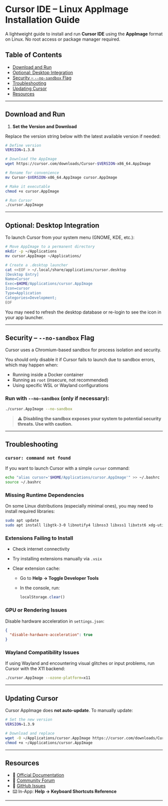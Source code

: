 # Cursor IDE – Linux AppImage Installation Guide

A lightweight guide to install and run **Cursor IDE** using the **AppImage** format on Linux. No root access or package manager required.

## Table of Contents
- [Download and Run](#download-and-run)
- [Optional: Desktop Integration](#optional-desktop-integration)
- [Security – `--no-sandbox` Flag](#security---no-sandbox-flag)
- [Troubleshooting](#troubleshooting)
- [Updating Cursor](#updating-cursor)
- [Resources](#resources)

---

## Download and Run

1. **Set the Version and Download**

Replace the version string below with the latest available version if needed:

```bash
# Define version
VERSION=1.3.8

# Download the AppImage
wget https://cursor.com/downloads/Cursor-$VERSION-x86_64.AppImage

# Rename for convenience
mv Cursor-$VERSION-x86_64.AppImage cursor.AppImage

# Make it executable
chmod +x cursor.AppImage

# Run Cursor
./cursor.AppImage
````

---

## Optional: Desktop Integration

To launch Cursor from your system menu (GNOME, KDE, etc.):

```bash
# Move AppImage to a permanent directory
mkdir -p ~/Applications
mv cursor.AppImage ~/Applications/

# Create a .desktop launcher
cat <<EOF > ~/.local/share/applications/cursor.desktop
[Desktop Entry]
Name=Cursor
Exec=$HOME/Applications/cursor.AppImage
Icon=cursor
Type=Application
Categories=Development;
EOF
```

You may need to refresh the desktop database or re-login to see the icon in your app launcher.

---

## Security – `--no-sandbox` Flag

Cursor uses a Chromium-based sandbox for process isolation and security.

You should only disable it if Cursor fails to launch due to sandbox errors, which may happen when:

* Running inside a Docker container
* Running as `root` (insecure, not recommended)
* Using specific WSL or Wayland configurations

### Run with `--no-sandbox` (only if necessary):

```bash
./cursor.AppImage --no-sandbox
```

> ⚠️ **Disabling the sandbox exposes your system to potential security threats. Use with caution.**

---

## Troubleshooting

### `cursor: command not found`

If you want to launch Cursor with a simple `cursor` command:

```bash
echo "alias cursor='$HOME/Applications/cursor.AppImage'" >> ~/.bashrc
source ~/.bashrc
```

### Missing Runtime Dependencies

On some Linux distributions (especially minimal ones), you may need to install required libraries:

```bash
sudo apt update
sudo apt install libgtk-3-0 libnotify4 libnss3 libxss1 libxtst6 xdg-utils
```

### Extensions Failing to Install

* Check internet connectivity
* Try installing extensions manually via `.vsix`
* Clear extension cache:

  * Go to **Help → Toggle Developer Tools**
  * In the console, run:

    ```js
    localStorage.clear()
    ```

### GPU or Rendering Issues

Disable hardware acceleration in `settings.json`:

```json
{
  "disable-hardware-acceleration": true
}
```

### Wayland Compatibility Issues

If using Wayland and encountering visual glitches or input problems, run Cursor with the X11 backend:

```bash
./cursor.AppImage --ozone-platform=x11
```

---

## Updating Cursor

Cursor AppImage does **not auto-update**. To manually update:

```bash
# Set the new version
VERSION=1.3.9

# Download and replace
wget -O ~/Applications/cursor.AppImage https://cursor.com/downloads/Cursor-$VERSION-x86_64.AppImage
chmod +x ~/Applications/cursor.AppImage
```

---

## Resources

* 📘 [Official Documentation](https://docs.cursor.sh)
* 💬 [Community Forum](https://forum.cursor.sh)
* 🐞 [GitHub Issues](https://github.com/getcursor/cursor/issues)
* ⌨️ In-App: **Help → Keyboard Shortcuts Reference**

---

